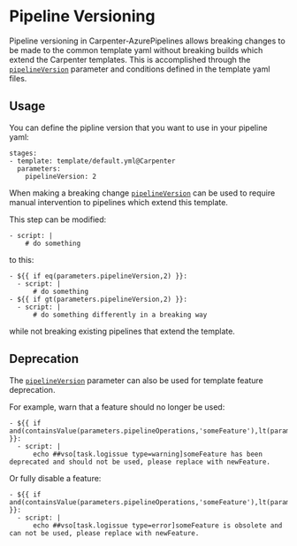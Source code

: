 # Pipeline Versioning

Pipeline versioning in Carpenter-AzurePipelines allows breaking changes to be made to the common template yaml without
breaking builds which extend the Carpenter templates. This is accomplished through the 
[`pipelineVersion`](../configuration.md#carpenterpipelineversion-pipelineversion) parameter and conditions defined in
the template yaml files.

## Usage

You can define the pipline version that you want to use in your pipeline yaml:
```
stages:
- template: template/default.yml@Carpenter
  parameters:
    pipelineVersion: 2
```

When making a breaking change [`pipelineVersion`](../configuration.md#carpenterpipelineversion-pipelineversion)
can be used to require manual intervention to pipelines which extend this template.

This step can be modified:
```
- script: |
    # do something

```

to this:
```
- ${{ if eq(parameters.pipelineVersion,2) }}:
  - script: | 
      # do something
- ${{ if gt(parameters.pipelineVersion,2) }}:
  - script: | 
      # do something differently in a breaking way
```

while not breaking existing pipelines that extend the template.

## Deprecation

The [`pipelineVersion`](../configuration.md#carpenterpipelineversion-pipelineversion)
parameter can also be used for template feature deprecation.

For example, warn that a feature should no longer be used:
```
- ${{ if and(containsValue(parameters.pipelineOperations,'someFeature'),lt(parameters.pipelineVersion,3)) }}:
  - script: | 
      echo ##vso[task.logissue type=warning]someFeature has been deprecated and should not be used, please replace with newFeature.
```

Or fully disable a feature:
```
- ${{ if and(containsValue(parameters.pipelineOperations,'someFeature'),lt(parameters.pipelineVersion,3)) }}:
  - script: | 
      echo ##vso[task.logissue type=error]someFeature is obsolete and can not be used, please replace with newFeature.
```
